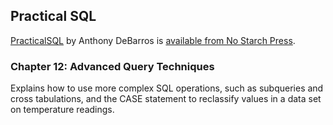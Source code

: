 ## Practical SQL

[PracticalSQL](https://www.nostarch.com/practicalSQL) by Anthony DeBarros is [available from No Starch Press](https://www.nostarch.com/practicalSQL).

### Chapter 12: Advanced Query Techniques

Explains how to use more complex SQL operations, such as subqueries and cross tabulations, and the CASE statement to reclassify values in a data set on temperature readings.




